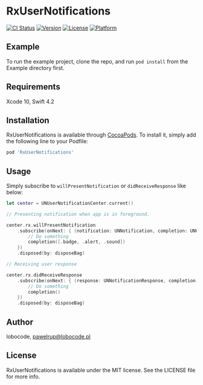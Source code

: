 # RxUserNotifications

[![CI Status](https://img.shields.io/travis/pawelrup/RxUserNotifications.svg?style=flat)](https://travis-ci.org/pawelrup/RxUserNotifications)
[![Version](https://img.shields.io/cocoapods/v/RxUserNotifications.svg?style=flat)](https://cocoapods.org/pods/RxUserNotifications)
[![License](https://img.shields.io/cocoapods/l/RxUserNotifications.svg?style=flat)](https://cocoapods.org/pods/RxUserNotifications)
[![Platform](https://img.shields.io/cocoapods/p/RxUserNotifications.svg?style=flat)](https://cocoapods.org/pods/RxUserNotifications)

## Example

To run the example project, clone the repo, and run `pod install` from the Example directory first.

## Requirements

Xcode 10, Swift 4.2

## Installation

RxUserNotifications is available through [CocoaPods](https://cocoapods.org). To install
it, simply add the following line to your Podfile:

```ruby
pod 'RxUserNotifications'
```

## Usage

Simply subscribe to `willPresentNotification` or `didReceiveResponse` like below:

```swift
let center = UNUserNotificationCenter.current()

// Presenting notification when app is in foreground.

center.rx.willPresentNotification
	.subscribe(onNext: { (notification: UNNotification, completion: UNUserNotificationCenter.WillPresentNotificationCompletionHandler) in
		// Do something
		completion([.badge, .alert, .sound])
	})
	.disposed(by: disposeBag)

// Receiving user response

center.rx.didReceiveResponse
	.subscribe(onNext: { (response: UNNotificationResponse, completion: UNUserNotificationCenter.DidReceiveResponseCompletionHandler) in
		// Do something
		completion()
	})
	.disposed(by: disposeBag)
```

## Author

lobocode, pawelrup@lobocode.pl

## License

RxUserNotifications is available under the MIT license. See the LICENSE file for more info.
